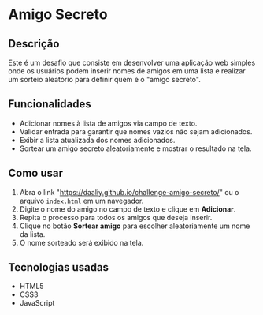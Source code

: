 # Amigo Secreto

## Descrição

Este é um desafio que consiste em desenvolver uma aplicação web simples onde os usuários podem inserir nomes de amigos em uma lista e realizar um sorteio aleatório para definir quem é o "amigo secreto".

## Funcionalidades

- Adicionar nomes à lista de amigos via campo de texto.
- Validar entrada para garantir que nomes vazios não sejam adicionados.
- Exibir a lista atualizada dos nomes adicionados.
- Sortear um amigo secreto aleatoriamente e mostrar o resultado na tela.

## Como usar

1. Abra o link "https://daaliy.github.io/challenge-amigo-secreto/" ou o arquivo `index.html` em um navegador.
2. Digite o nome do amigo no campo de texto e clique em **Adicionar**.
3. Repita o processo para todos os amigos que deseja inserir.
4. Clique no botão **Sortear amigo** para escolher aleatoriamente um nome da lista.
5. O nome sorteado será exibido na tela.



## Tecnologias usadas

- HTML5
- CSS3
- JavaScript